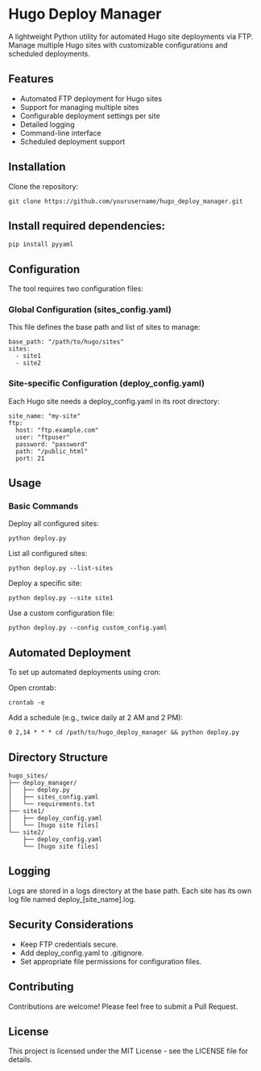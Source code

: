# Hugo Deploy Manager

A lightweight Python utility for automated Hugo site deployments via FTP. Manage multiple Hugo sites with customizable configurations and scheduled deployments.

## Features
- Automated FTP deployment for Hugo sites
- Support for managing multiple sites
- Configurable deployment settings per site
- Detailed logging
- Command-line interface
- Scheduled deployment support

## Installation
Clone the repository:

```
git clone https://github.com/yourusername/hugo_deploy_manager.git
```

## Install required dependencies:

```
pip install pyyaml
```

## Configuration
The tool requires two configuration files:

### Global Configuration (sites_config.yaml)
This file defines the base path and list of sites to manage:

```
base_path: "/path/to/hugo/sites"
sites:
  - site1
  - site2
```

### Site-specific Configuration (deploy_config.yaml)
Each Hugo site needs a deploy_config.yaml in its root directory:

```
site_name: "my-site"
ftp:
  host: "ftp.example.com"
  user: "ftpuser"
  password: "password"
  path: "/public_html"
  port: 21
```

## Usage
### Basic Commands

Deploy all configured sites:
```
python deploy.py
```
List all configured sites:
```
python deploy.py --list-sites
```
Deploy a specific site:
```
python deploy.py --site site1
```
Use a custom configuration file:
```
python deploy.py --config custom_config.yaml
```

## Automated Deployment
To set up automated deployments using cron:

Open crontab:
```
crontab -e
```
Add a schedule (e.g., twice daily at 2 AM and 2 PM):
```
0 2,14 * * * cd /path/to/hugo_deploy_manager && python deploy.py
```

## Directory Structure
```
hugo_sites/
├── deploy_manager/
│   ├── deploy.py
│   ├── sites_config.yaml
│   └── requirements.txt
├── site1/
│   ├── deploy_config.yaml
│   └── [hugo site files]
└── site2/
    ├── deploy_config.yaml
    └── [hugo site files]
```

## Logging
Logs are stored in a logs directory at the base path. Each site has its own log file named deploy_[site_name].log.

## Security Considerations
- Keep FTP credentials secure.
- Add deploy_config.yaml to .gitignore.
- Set appropriate file permissions for configuration files.

## Contributing
Contributions are welcome! Please feel free to submit a Pull Request.

## License
This project is licensed under the MIT License - see the LICENSE file for details.
